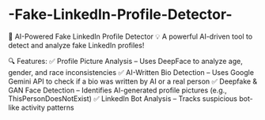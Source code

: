 # -Fake-LinkedIn-Profile-Detector-

🚀 AI-Powered Fake LinkedIn Profile Detector
💡 A powerful AI-driven tool to detect and analyze fake LinkedIn profiles!

🔍 Features:
✅ Profile Picture Analysis – Uses DeepFace to analyze age, gender, and race inconsistencies
✅ AI-Written Bio Detection – Uses Google Gemini API to check if a bio was written by AI or a real person
✅ Deepfake & GAN Face Detection – Identifies AI-generated profile pictures (e.g., ThisPersonDoesNotExist)
✅ LinkedIn Bot Analysis – Tracks suspicious bot-like activity patterns

